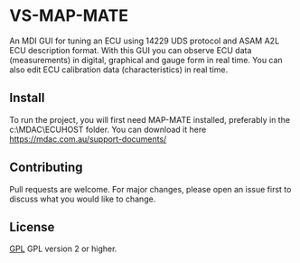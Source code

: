 # VS-MAP-MATE
An MDI GUI for tuning an ECU using 14229 UDS protocol and ASAM A2L ECU description format. With this GUI you can observe ECU data (measurements) in digital, graphical and gauge form in real time. You can also edit ECU calibration data (characteristics) in real time.

## Install
To run the project, you will first need MAP-MATE installed, preferably in the c:\MDAC\ECUHOST folder. You can download it here https://mdac.com.au/support-documents/

## Contributing
Pull requests are welcome. For major changes, please open an issue first to discuss what you would like to change.

## License
[GPL](http://www.gnu.org/licenses/gpl.html) GPL version 2 or higher.


